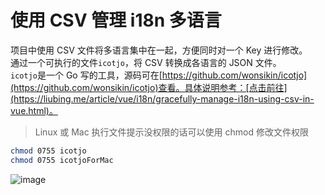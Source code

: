 # 使用 CSV 管理 i18n 多语言

项目中使用 CSV 文件将多语言集中在一起，方便同时对一个 Key 进行修改。  
通过一个可执行的文件`icotjo`，将 CSV 转换成各语言的 JSON 文件。  
`icotjo`是一个 Go 写的工具，源码可在[https://github.com/wonsikin/icotjo](https://github.com/wonsikin/icotjo)查看。具体说明参考：[点击前往](https://liubing.me/article/vue/i18n/gracefully-manage-i18n-using-csv-in-vue.html)。

> Linux 或 Mac 执行文件提示没权限的话可以使用 chmod 修改文件权限

```sh
chmod 0755 icotjo
chmod 0755 icotjoForMac
```

![image](https://image.liubing.me/2023/02/11/8a782f7f97a35.gif)
